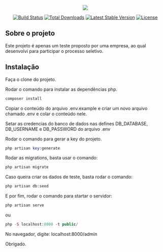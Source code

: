 <p align="center"><img src="https://laravel.com/assets/img/components/logo-laravel.svg"></p>

<p align="center">
<a href="https://travis-ci.org/laravel/framework"><img src="https://travis-ci.org/laravel/framework.svg" alt="Build Status"></a>
<a href="https://packagist.org/packages/laravel/framework"><img src="https://poser.pugx.org/laravel/framework/d/total.svg" alt="Total Downloads"></a>
<a href="https://packagist.org/packages/laravel/framework"><img src="https://poser.pugx.org/laravel/framework/v/stable.svg" alt="Latest Stable Version"></a>
<a href="https://packagist.org/packages/laravel/framework"><img src="https://poser.pugx.org/laravel/framework/license.svg" alt="License"></a>
</p>

## Sobre o projeto

Este projeto é apenas um teste proposto por uma empresa, ao qual desenvolvi para participar o processo seletivo.

## Instalação

Faça o clone do projeto.

Rodar o comando para instalar as dependências php.

```php
composer install
```

Copiar o conteúdo do arquivo .env.example e criar um novo arquivo chamado .env e colar o conteúdo nele.

Setar as credencias do banco de dados nas defines DB_DATABASE, DB_USERNAME e DB_PASSWORD do arquivo .env

Rodar o comando para gerar a key do projeto.

```php
php artisan key:generate
```
Rodar as migrations, basta usar o comando:

```php
php artisan migrate
``` 
Caso queira criar os dados de teste, basta rodar o comando:

```php
php artisan db:seed
``` 

E por fim, rodar o comando para startar o servidor:

```php
php artisan serve
``` 
ou

```php
php -S localhost:8000 -t public/
```

No navegador, digite: localhost:8000/admin

Obrigado.